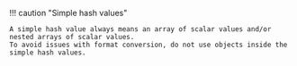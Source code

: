 !!! caution "Simple hash values"

    A simple hash value always means an array of scalar values and/or nested arrays of scalar values.
    To avoid issues with format conversion, do not use objects inside the simple hash values.
